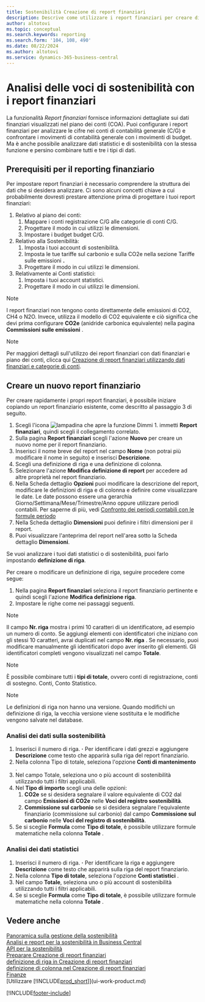 ```yaml
---
title: Sostenibilità Creazione di report finanziari
description: Descrive come utilizzare i report finanziari per creare diverse visualizzazioni e report per l'analisi dei dati sulle prestazioni di sostenibilità.
author: altotovi
ms.topic: conceptual
ms.search.keywords: reporting
ms.search.form: '104, 108, 490'
ms.date: 08/22/2024
ms.author: altotovi
ms.service: dynamics-365-business-central
---
```


# Analisi delle voci di sostenibilità con i report finanziari 

La funzionalità *Report finanziari*  fornisce informazioni dettagliate sui dati finanziari visualizzati nel piano dei conti (COA). Puoi configurare i report finanziari per analizzare le cifre nei conti di contabilità generale (C/G) e confrontare i movimenti di contabilità generale con i movimenti di budget. Ma è anche possibile analizzare dati statistici e di sostenibilità con la stessa funzione e persino combinare tutti e tre i tipi di dati.  

## Prerequisiti per il reporting finanziario  

Per impostare report finanziari è necessario comprendere la struttura dei dati che si desidera analizzare. Ci sono alcuni concetti chiave a cui probabilmente dovresti prestare attenzione prima di progettare i tuoi report finanziari: 

1. Relativo al piano dei conti: 
   1. Mappare i conti registrazione C/G alle categorie di conti C/G. 
   2. Progettare il modo in cui utilizzi le dimensioni.
   3. Impostare i budget budget C/G.  
2. Relativo alla Sostenibilità:   
   1. Imposta i tuoi account di sostenibilità. 
   2. Imposta le tue tariffe sul carbonio e sulla CO2e nella sezione Tariffe sulle emissioni **.**
   3. Progettare il modo in cui utilizzi le dimensioni.  
3. Relativamente ai Conti statistici: 
   1. Imposta i tuoi account statistici. 
   2. Progettare il modo in cui utilizzi le dimensioni.  

> [!NOTE]
> I report finanziari non tengono conto direttamente delle emissioni di CO2, CH4 o N2O. Invece, utilizza il modello di CO2 equivalente e ciò significa che devi prima configurare **CO2e** (anidride carbonica equivalente) nella pagina **Commissioni sulle emissioni** .  

> [!NOTE]
> Per maggiori dettagli sull'utilizzo dei report finanziari con dati finanziari e piano dei conti, clicca qui [Creazione di report finanziari utilizzando dati finanziari e categorie di conti](bi-how-work-account-schedule.md).   

## Creare un nuovo report finanziario  

Per creare rapidamente i propri report finanziari, è possibile iniziare copiando un report finanziario esistente, come descritto al passaggio 3 di seguito. 

1. Scegli l'icona ![lampadina che apre la funzione Dimmi 1.](media/ui-search/search_small.png "Informazioni sull'operazione che si desidera eseguire") immetti **Report finanziari**, quindi scegli il collegamento correlato.  
2. Sulla pagina **Report finanziari** scegli l'azione **Nuovo** per creare un nuovo nome per il report finanziario.  
3. Inserisci il nome breve del report nel campo  **Nome** (non potrai più modificare il nome in seguito) e inserisci  **Descrizione**.  
4. Scegli una definizione di riga e una definizione di colonna.   
5. Selezionare l'azione **Modifica definizione di report** per accedere ad altre proprietà nel report finanziario.  
6. Nella Scheda dettaglio **Opzioni** puoi modificare la descrizione del report, modificare le definizioni di riga e di colonna e definire come visualizzare le date. Le date possono essere una gerarchia Giorno/Settimana/Mese/Trimestre/Anno oppure utilizzare periodi contabili. Per saperne di più, vedi [Confronto dei periodi contabili con le formule periodo](bi-column-definitions.md#comparing-accounting-periods-using-period-formulas) 
7. Nella Scheda dettaglio **Dimensioni** puoi definire i filtri dimensioni per il report.  
8. Puoi visualizzare l'anteprima del report nell'area sotto la Scheda dettaglio **Dimensioni**.   

Se vuoi analizzare i tuoi dati statistici o di sostenibilità, puoi farlo impostando  **definizione di riga**.  

Per creare o modificare un definizione di riga, seguire procedere come segue:

1. Nella pagina **Report finanziari** seleziona il report finanziario pertinente e quindi scegli l'azione **Modifica definizione riga**. 
2. Impostare le righe come nei passaggi seguenti.  

> [!NOTE]
> Il campo **Nr. riga** mostra i primi 10 caratteri di un identificatore, ad esempio un numero di conto. Se aggiungi elementi con identificatori che iniziano con gli stessi 10 caratteri, avrai duplicati nel campo **Nr. riga** . Se necessario, puoi modificare manualmente gli identificatori dopo aver inserito gli elementi. Gli identificatori completi vengono visualizzati nel campo **Totale**.

> [!NOTE]
> È possibile combinare tutti i **tipi di totale**, ovvero conti di registrazione, conti di sostegno. Conti, Conto Statistico.

> [!NOTE]
> Le definizioni di riga non hanno una versione. Quando modifichi un definizione di riga, la vecchia versione viene sostituita e le modifiche vengono salvate nel database. 

### Analisi dei dati sulla sostenibilità  

1. Inserisci il numero di riga. **·** Per identificare i dati grezzi e aggiungere **Descrizione** come testo che apparirà sulla riga del report finanziario. 
2. Nella colonna Tipo di totale, seleziona l'opzione  **Conti di mantenimento** .   
3. Nel campo Totale, seleziona uno o più account di sostenibilità utilizzando tutti i filtri applicabili. 
4. Nel **Tipo di importo** scegli una delle opzioni:   
   1. **CO2e** se si desidera segnalare il valore equivalente di CO2 dal campo **Emissioni di CO2e** nelle **Voci del registro sostenibilità**. 
   2. **Commissione sul carbonio** se si desidera segnalare l'equivalente finanziario (commissione sul carbonio) dal campo **Commissione sul carbonio** nelle **Voci del registro di sostenibilità**. 
5. Se si sceglie **Formula** come **Tipo di totale**, è possibile utilizzare formule matematiche nella colonna **Totale** .  

### Analisi dei dati statistici

1. Inserisci il numero di riga. **·** Per identificare la riga e aggiungere **Descrizione** come testo che apparirà sulla riga del report finanziario. 
2. Nella colonna **Tipo di totale**, seleziona l'opzione **Conti statistici** .   
3. Nel campo  **Totale**, seleziona uno o più account di sostenibilità utilizzando tutti i filtri applicabili. 
4. Se si sceglie **Formula** come **Tipo di totale**, è possibile utilizzare formule matematiche nella colonna **Totale** .  

## Vedere anche

[Panoramica sulla gestione della sostenibilità](finance-manage-sustainability.md)    
[Analisi e report per la sostenibilità in Business Central](sustainability-reports.md)   
[API per la sostenibilità](/dynamics365/business-central/dev-itpro/api-sustainability/sustainability-api?toc=/dynamics365/business-central/toc.json)    
[Preparare Creazione di report finanziari](bi-how-work-account-schedule.md)    
[definizione di riga in Creazione di report finanziari](bi-row-definitions.md)    
[definizione di colonna nel Creazione di report finanziari](bi-column-definitions.md)    
[Finanze](finance.md)    
[Utilizzare [!INCLUDE[prod_short](includes/prod_short.md)]](ui-work-product.md)    

[!INCLUDE[footer-include](includes/footer-banner.md)]
